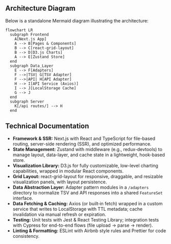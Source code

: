 ## Architecture Diagram

Below is a standalone Mermaid diagram illustrating the architecture:

```mermaid
flowchart LR
  subgraph Frontend
    A[Next.js App]
    A --> B[Pages & Components]
    B --> C[react-grid-layout]
    B --> D[D3.js Charts]
    A --> E[Zustand Store]
  end
  subgraph Data_Layer
    E --> F[Adapters]
    F -->|TSV| G[TSV Adapter]
    F -->|API| H[API Adapter]
    H --> I[API Service (Axios)]
    I --> J[LocalStorage Cache]
    G --> J
  end
  subgraph Server
    K[/api routes/] --> H
  end
```

## Technical Documentation

- **Framework & SSR:** Next.js with React and TypeScript for file-based routing, server-side rendering (SSR), and optimized performance.
- **State Management:** Zustand with middleware (e.g., redux-devtools) to manage layout, data-layer, and cache state in a lightweight, hook-based store.
- **Visualization Library:** D3.js for fully customizable, low-level charting capabilities, wrapped in modular React components.
- **Grid Layout:** react-grid-layout for responsive, draggable, and resizable visualization panels, with layout persistence.
- **Data Abstraction Layer:** Adapter pattern modules in a `/adapters` directory to normalize TSV and API responses into a shared `FeatureSet` interface.
- **Data Fetching & Caching:** Axios (or built‑in fetch) wrapped in a custom service that writes to LocalStorage with TTL metadata; cache invalidation via manual refresh or expiration.
- **Testing:** Unit tests with Jest & React Testing Library; integration tests with Cypress for end-to-end flows (file upload → parse → render).
- **Linting & Formatting:** ESLint with Airbnb style rules and Prettier for code consistency.

